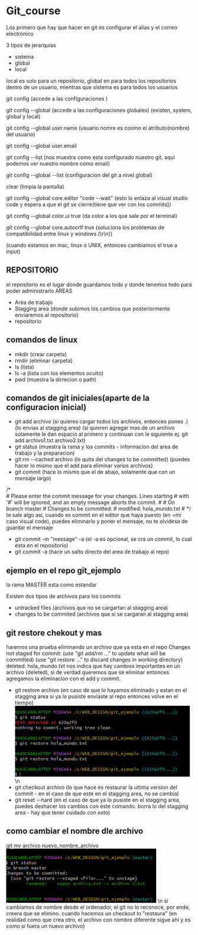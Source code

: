 # Git_course
Los primero que hay que hacer en git es configurar el alias y el correo electronico

3 tipos de jerarquias 
- sistema
- global
- local

local es solo para un repositorio, global en para todos los repositorios dentro de un usuario, mientras que sistema es para todos los usuarios

git config (accede a las configuraciones ) 

git config --global (accede a las configuraciones globales) (existen, system, global y local)

git config --global user.name (usuario.nomre es coomo el atributo(nombre) del usuario)

git config --global user.email 

git config --list (nos muestra como esta configurado nuestro git, aqui podemos ver nuestro nombre como email)

git config --global --list (configuracion del git a nivel global)

clear (limpia la pantalla)

git config --global core.editor "code --wait" (esto lo enlaza al visual studio code y espera a que el git se cierre(tiene que ver con los commits))

git config --global color.ui true (da color a los que sale por el terminal)

git config --global core.autocrlf true (soluciona los problemas de compatibilidad entre linux y windows (\r\n))

(cuando estamos en mac, linux o UNIX, entonces cambiamos el true a input)

## REPOSITORIO
el repositorio es el lugar donde guardamos todo y donde tenemos todo para poder administrarlo 
AREAS
- Area de trabajo
- Stagging area (donde subimos los cambios que posteriormente enviaremos al repositorio)
- repositorio

## comandos de linux
- mkdir (crear carpeta)
- rmdir (eliminar carpeta)
- ls (lista)
- ls -a (lista con los elementos oculto)
- pwd (muestra la dirrecion o path)

## comandos de git iniciales(aparte de la configuracion inicial)
- git add archivo (si quieres cargar todos los archivos, entonces pones .) (lo envias al stagging area) (si quieren agregar mas de un archivo solamente le dan espacio al primero y continuan con le siguiente ej. git add archivo1.txt archivo2.txt)
- git status (muestra la rama y los commits - informacion del area de trabajo y la preparacion)
- git rm --cached archivo (lo quita del changes to be committed) (puedes hacer lo mismo que el add para eliminar varios archivos)
- git commit (hace lo mismo que el de abajo, solamente que con un mensaje largo)
    
/*  
    # Please enter the commit message for your changes. Lines starting
    # with '#' will be ignored, and an empty message aborts the commit.
    #
    # On branch master
    # Changes to be committed:
    #	modified:   hola_mundo.txt
    #
*/
te sale algo asi, cuando es commit en el editor que haya puesto (en =mi caso visual code), puedes eliminarlo y poner el mensaje, no te olvidesa de guardar el mensaje

- git commit -m "message" -a (el -a es opcional, se cra un commit, lo cual esta en el repositorio)
- git commit -a (hace un salto directo del area de trabajo al repo)

## ejemplo en el repo git_ejemplo 

la rama MASTER esta como estandar

Existen dos tipos de archivos para los commits
- untracked files (archivos que no se cargartan al stagging area)
- changes to be commited (archivos que si se cargaran al stagging area)

## git restore chekout y mas
haremos una prueba eliminando un archivo que ya esta en el repo
    Changes not staged for commit:
    (use "git add/rm <file>..." to update what will be committed)
    (use "git restore <file>..." to discard changes in working directory)
    deleted:    hola_mundo.txt
nos indica que hay cambios importantes en un archivo (deleted), si de verdad queremos que se eliminar entonces agregamos la eliminacion con el add y commit.
- git restore archivo (en caso de que lo hayamos eliminado y estan en el stagging area si ya lo pusiste enviaste al repo entonces volve en el tiempo)
![alt text](image.png)\n
- git checkout archivo (lo que hace es restaurar la ultima version del commit - en el caso de que este en el stagging area, no se cambia)
- git reset --hard (en el caso de que ya lo pusiste en el stagging area, puedes deshacer los cambios con este comando. borra lo del stagging area - hay que tener cuidado con esto)

## como cambiar el nombre dle archivo
git mv archivo nuevo_nombre_archivo
![alt text](image-1.png)
\n
si cambiamos de nombre desde el ordenador, el git no lo reconoce, por ende, creera que se elimino. cuando hacemos un checkout lo "restaura" (en realidad como que crea otro, el archivo con nombre diferente sigue ahi y es como si fuera un nuevo archivo)